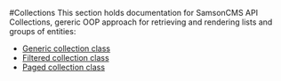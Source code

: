 #Collections
This section holds documentation for SamsonCMS API Collections, gereric OOP approach for retrieving and rendering lists and groups of entities:
* [Generic collection class](Generic.md)
* [Filtered collection class](Filtered.md)
* [Paged collection class](Paged.md)
